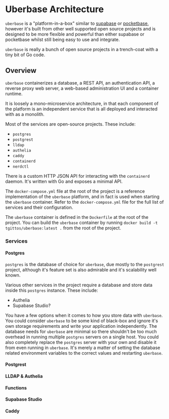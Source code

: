 # Uberbase Architecture

 `uberbase` is a "platform-in-a-box" similar to [supabase]() or [pocketbase](), however it's built from other well supported
 open source projects and is designed to be more flexible and powerful than either supabase or pocketbase whilst still
 being easy to use and integrate.

`uberbase` is really a bunch of open source projects in a trench-coat with a tiny bit of Go code.

## Overview

`uberbase` containerizes a database, a REST API, an authentication API, a reverse proxy web server, a web-based administration
UI and a container runtime.

It is loosely a mono-microservice architecture, in that each component of the platform is an independent service that is all
deployed and interacted with as a monolith.

Most of the services are open-source projects. These include:

- `postgres`
- `postgrest`
- `lldap`
- `authelia`
- `caddy`
- `containerd`
- `nerdctl`

There is a custom HTTP JSON API for interacting with the `containerd` daemon. It's written with Go and exposes a minimal
API.

The `docker-compose.yml` file at the root of the project is a reference implementation of the `uberbase` platform, and in fact
is used when starting the `uberbase` container. Refer to the `docker-compose.yml` file for the full list of services and their
configuration.

The `uberbase` container is defined in the `Dockerfile` at the root of the project. You can build the `uberbase` container by
running `docker build -t tgittos/uberbase:latest .` from the root of the project.

### Services

#### Postgres

`postgres` is the database of choice for `uberbase`, due mostly to the `postgrest` project, although it's feature set is also
admirable and it's scalability well known.

Various other services in the project require a database and store data inside this `postgres` instance. These include:

- Authelia
- Supabase Studio?

You have a few options when it comes to how you store data with `uberbase`. You could consider `uberbase` to be some kind of
black-box and ignore it's own storage requirements and write your application independently. The database needs for `uberbase`
are minimal so there shouldn't be too much overhead in running multiple `postgres` servers on a single host. You could also
completely replace the `postgres` server with your own and disable it from even running in `uberbase`. It's merely a matter
of setting the database related environment variables to the correct values and restarting `uberbase`.

#### Postgrest

#### LLDAP & Authelia

#### Functions

#### Supabase Studio

#### Caddy

